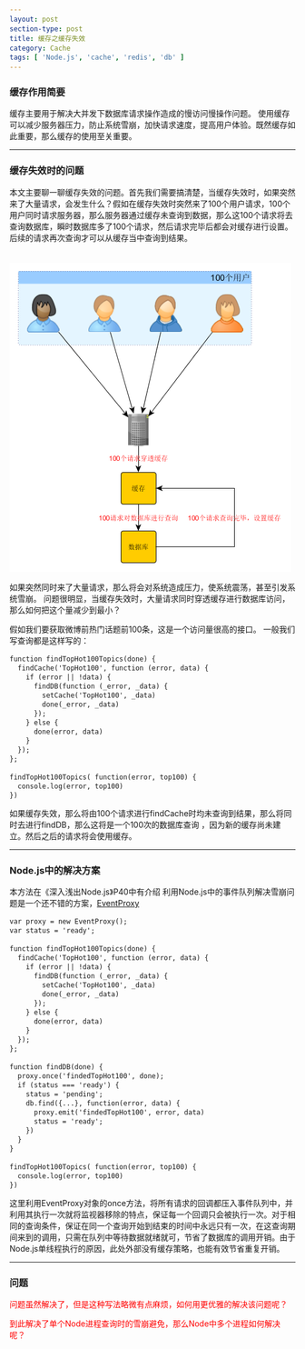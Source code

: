```yaml
---
layout: post
section-type: post
title: 缓存之缓存失效
category: Cache
tags: [ 'Node.js', 'cache', 'redis', 'db' ]
---
```


### 缓存作用简要

缓存主要用于解决大并发下数据库请求操作造成的慢访问慢操作问题。
使用缓存可以减少服务器压力，防止系统雪崩，加快请求速度，提高用户体验。既然缓存如此重要，那么缓存的使用至关重要。

---

### 缓存失效时的问题
本文主要聊一聊缓存失效的问题。首先我们需要搞清楚，当缓存失效时，如果突然来了大量请求，会发生什么？假如在缓存失效时突然来了100个用户请求，100个用户同时请求服务器，那么服务器通过缓存未查询到数据，那么这100个请求将去查询数据库，瞬时数据库多了100个请求，然后请求完毕后都会对缓存进行设置。后续的请求再次查询才可以从缓存当中查询到结果。

　　![缓存失效](/img/blog/2015-11-01/cache_expire.png)

如果突然同时来了大量请求，那么将会对系统造成压力，使系统震荡，甚至引发系统雪崩。
问题很明显，当缓存失效时，大量请求同时穿透缓存进行数据库访问，那么如何把这个量减少到最小？

假如我们要获取微博前热门话题前100条，这是一个访问量很高的接口。
一般我们写查询都是这样写的：

    function findTopHot100Topics(done) {
      findCache('TopHot100', function (error, data) {
        if (error || !data) {
          findDB(function (_error, _data) {
            setCache('TopHot100', _data)
            done(_error, _data)
          });
        } else {
          done(error, data)
        }
      });
    };

    findTopHot100Topics( function(error, top100) {
      console.log(error, top100)
    })

如果缓存失效，那么将由100个请求进行findCache时均未查询到结果，那么将同时去进行findDB，那么这将是一个100次的数据库查询
，因为新的缓存尚未建立。然后之后的请求将会使用缓存。

---

### Node.js中的解决方案

本方法在《深入浅出Node.js》P40中有介绍
利用Node.js中的事件队列解决雪崩问题是一个还不错的方案，[EventProxy](https://github.com/JacksonTian/eventproxy)

    var proxy = new EventProxy();
    var status = 'ready';

    function findTopHot100Topics(done) {
      findCache('TopHot100', function (error, data) {
        if (error || !data) {
          findDB(function (_error, _data) {
            setCache('TopHot100', _data)
            done(_error, _data)
          });
        } else {
          done(error, data)
        }
      });
    };

    function findDB(done) {
      proxy.once('findedTopHot100', done);
      if (status === 'ready') {
        status = 'pending';
        db.find({...}, function(error, data) {
          proxy.emit('findedTopHot100', error, data)
          status = 'ready';
        })
      }
    }

    findTopHot100Topics( function(error, top100) {
      console.log(error, top100)
    })

这里利用EventProxy对象的once方法，将所有请求的回调都压入事件队列中，并利用其执行一次就将监视器移除的特点，保证每一个回调只会被执行一次。对于相同的查询条件，保证在同一个查询开始到结束的时间中永远只有一次，在这查询期间来到的调用，只需在队列中等待数据就绪就可，节省了数据库的调用开销。由于Node.js单线程执行的原因，此处外部没有缓存策略，也能有效节省重复开销。

---

### 问题

<font color="red">
问题虽然解决了，但是这种写法略微有点麻烦，如何用更优雅的解决该问题呢？

到此解决了单个Node进程查询时的雪崩避免，那么Node中多个进程如何解决呢？
</font>
